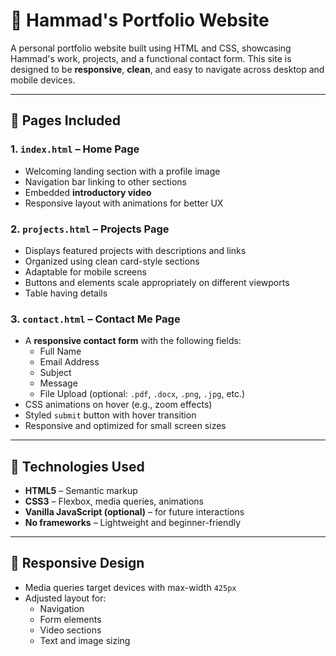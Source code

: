 # 💼 Hammad's Portfolio Website

A personal portfolio website built using HTML and CSS, showcasing Hammad's work, projects, and a functional contact form. This site is designed to be **responsive**, **clean**, and easy to navigate across desktop and mobile devices.

---

## 📄 Pages Included

### 1. `index.html` – **Home Page**
- Welcoming landing section with a profile image
- Navigation bar linking to other sections
- Embedded **introductory video**
- Responsive layout with animations for better UX

### 2. `projects.html` – **Projects Page**
- Displays featured projects with descriptions and links
- Organized using clean card-style sections
- Adaptable for mobile screens
- Buttons and elements scale appropriately on different viewports
- Table having details
  
### 3. `contact.html` – **Contact Me Page**
- A **responsive contact form** with the following fields:
  - Full Name
  - Email Address
  - Subject
  - Message
  - File Upload (optional: `.pdf`, `.docx`, `.png`, `.jpg`, etc.)
- CSS animations on hover (e.g., zoom effects)
- Styled `submit` button with hover transition
- Responsive and optimized for small screen sizes

---

## 🎨 Technologies Used

- **HTML5** – Semantic markup
- **CSS3** – Flexbox, media queries, animations
- **Vanilla JavaScript (optional)** – for future interactions
- **No frameworks** – Lightweight and beginner-friendly

---

## 📱 Responsive Design

- Media queries target devices with max-width `425px`
- Adjusted layout for:
  - Navigation
  - Form elements
  - Video sections
  - Text and image sizing

